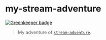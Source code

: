 # my-stream-adventure

[![Greenkeeper badge](https://badges.greenkeeper.io/akuma/my-stream-adventure.svg)](https://greenkeeper.io/)

> My adventure of [`stream-adventure`](https://github.com/substack/stream-adventure).
